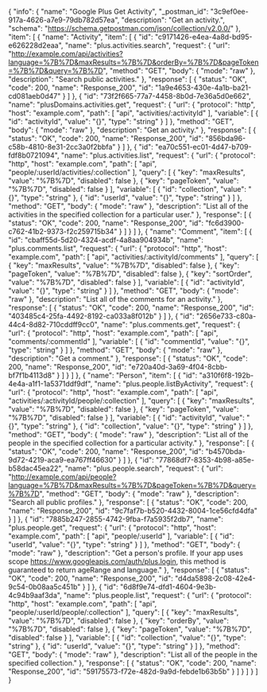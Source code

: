 {
  "info": {
    "name": "Google Plus Get Activity",
    "_postman_id": "3c9ef0ee-917a-4626-a7e9-79db782d57ea",
    "description": "Get an activity.",
    "schema": "https://schema.getpostman.com/json/collection/v2.0.0/"
  },
  "item": [
    {
      "name": "Activity",
      "item": [
        {
          "id": "c9171426-e4ea-4a8d-bd95-e626228d2eaa",
          "name": "plus.activities.search",
          "request": {
            "url": "http://example.com/api/activities?language=%7B%7D&maxResults=%7B%7D&orderBy=%7B%7D&pageToken=%7B%7D&query=%7B%7D",
            "method": "GET",
            "body": {
              "mode": "raw"
            },
            "description": "Search public activities."
          },
          "response": [
            {
              "status": "OK",
              "code": 200,
              "name": "Response_200",
              "id": "1a9e4653-430e-4a1b-ba21-cd081aeb0d47"
            }
          ]
        },
        {
          "id": "73f2f665-77a7-4458-8b0d-7e36a5d0e662",
          "name": "plusDomains.activities.get",
          "request": {
            "url": {
              "protocol": "http",
              "host": "example.com",
              "path": [
                "api",
                "activities/:activityId"
              ],
              "variable": [
                {
                  "id": "activityId",
                  "value": "{}",
                  "type": "string"
                }
              ]
            },
            "method": "GET",
            "body": {
              "mode": "raw"
            },
            "description": "Get an activity."
          },
          "response": [
            {
              "status": "OK",
              "code": 200,
              "name": "Response_200",
              "id": "856bda96-c58b-4810-8e31-2cc3a0f2bbfa"
            }
          ]
        },
        {
          "id": "ea70c551-ec01-4d47-b709-fdf8b0721094",
          "name": "plus.activities.list",
          "request": {
            "url": {
              "protocol": "http",
              "host": "example.com",
              "path": [
                "api",
                "people/:userId/activities/:collection"
              ],
              "query": [
                {
                  "key": "maxResults",
                  "value": "%7B%7D",
                  "disabled": false
                },
                {
                  "key": "pageToken",
                  "value": "%7B%7D",
                  "disabled": false
                }
              ],
              "variable": [
                {
                  "id": "collection",
                  "value": "{}",
                  "type": "string"
                },
                {
                  "id": "userId",
                  "value": "{}",
                  "type": "string"
                }
              ]
            },
            "method": "GET",
            "body": {
              "mode": "raw"
            },
            "description": "List all of the activities in the specified collection for a particular user."
          },
          "response": [
            {
              "status": "OK",
              "code": 200,
              "name": "Response_200",
              "id": "fc6d3900-c762-41b2-9373-f2c259715b34"
            }
          ]
        }
      ]
    },
    {
      "name": "Comment",
      "item": [
        {
          "id": "cbaff55d-5d20-4324-acdf-4a8aa904934b",
          "name": "plus.comments.list",
          "request": {
            "url": {
              "protocol": "http",
              "host": "example.com",
              "path": [
                "api",
                "activities/:activityId/comments"
              ],
              "query": [
                {
                  "key": "maxResults",
                  "value": "%7B%7D",
                  "disabled": false
                },
                {
                  "key": "pageToken",
                  "value": "%7B%7D",
                  "disabled": false
                },
                {
                  "key": "sortOrder",
                  "value": "%7B%7D",
                  "disabled": false
                }
              ],
              "variable": [
                {
                  "id": "activityId",
                  "value": "{}",
                  "type": "string"
                }
              ]
            },
            "method": "GET",
            "body": {
              "mode": "raw"
            },
            "description": "List all of the comments for an activity."
          },
          "response": [
            {
              "status": "OK",
              "code": 200,
              "name": "Response_200",
              "id": "403485c4-25fa-4492-8192-ca033a8f012b"
            }
          ]
        },
        {
          "id": "2656e733-c80a-44c4-8d82-710cddff9cc0",
          "name": "plus.comments.get",
          "request": {
            "url": {
              "protocol": "http",
              "host": "example.com",
              "path": [
                "api",
                "comments/:commentId"
              ],
              "variable": [
                {
                  "id": "commentId",
                  "value": "{}",
                  "type": "string"
                }
              ]
            },
            "method": "GET",
            "body": {
              "mode": "raw"
            },
            "description": "Get a comment."
          },
          "response": [
            {
              "status": "OK",
              "code": 200,
              "name": "Response_200",
              "id": "e720a40d-3a69-4f04-8cbb-bf7f1b4113d8"
            }
          ]
        }
      ]
    },
    {
      "name": "Person",
      "item": [
        {
          "id": "a310f6f8-192b-4e4a-a1f1-1a5371ddf9df",
          "name": "plus.people.listByActivity",
          "request": {
            "url": {
              "protocol": "http",
              "host": "example.com",
              "path": [
                "api",
                "activities/:activityId/people/:collection"
              ],
              "query": [
                {
                  "key": "maxResults",
                  "value": "%7B%7D",
                  "disabled": false
                },
                {
                  "key": "pageToken",
                  "value": "%7B%7D",
                  "disabled": false
                }
              ],
              "variable": [
                {
                  "id": "activityId",
                  "value": "{}",
                  "type": "string"
                },
                {
                  "id": "collection",
                  "value": "{}",
                  "type": "string"
                }
              ]
            },
            "method": "GET",
            "body": {
              "mode": "raw"
            },
            "description": "List all of the people in the specified collection for a particular activity."
          },
          "response": [
            {
              "status": "OK",
              "code": 200,
              "name": "Response_200",
              "id": "b4570bda-9d72-4219-aca9-ea767ff46630"
            }
          ]
        },
        {
          "id": "77868df7-8353-4b98-a85e-b58dac45ea22",
          "name": "plus.people.search",
          "request": {
            "url": "http://example.com/api/people?language=%7B%7D&maxResults=%7B%7D&pageToken=%7B%7D&query=%7B%7D",
            "method": "GET",
            "body": {
              "mode": "raw"
            },
            "description": "Search all public profiles."
          },
          "response": [
            {
              "status": "OK",
              "code": 200,
              "name": "Response_200",
              "id": "9c7faf7b-b520-4432-8004-1ce56cfd4dfa"
            }
          ]
        },
        {
          "id": "7885b247-2855-4742-9fba-f7a5935f2db7",
          "name": "plus.people.get",
          "request": {
            "url": {
              "protocol": "http",
              "host": "example.com",
              "path": [
                "api",
                "people/:userId"
              ],
              "variable": [
                {
                  "id": "userId",
                  "value": "{}",
                  "type": "string"
                }
              ]
            },
            "method": "GET",
            "body": {
              "mode": "raw"
            },
            "description": "Get a person's profile. If your app uses scope https://www.googleapis.com/auth/plus.login, this method is guaranteed to return ageRange and language."
          },
          "response": [
            {
              "status": "OK",
              "code": 200,
              "name": "Response_200",
              "id": "d4da5898-2c08-42e4-9c54-0b08aa5c451b"
            }
          ]
        },
        {
          "id": "6d8f9e74-dfd1-4604-9e3b-4c94b9aaf3da",
          "name": "plus.people.list",
          "request": {
            "url": {
              "protocol": "http",
              "host": "example.com",
              "path": [
                "api",
                "people/:userId/people/:collection"
              ],
              "query": [
                {
                  "key": "maxResults",
                  "value": "%7B%7D",
                  "disabled": false
                },
                {
                  "key": "orderBy",
                  "value": "%7B%7D",
                  "disabled": false
                },
                {
                  "key": "pageToken",
                  "value": "%7B%7D",
                  "disabled": false
                }
              ],
              "variable": [
                {
                  "id": "collection",
                  "value": "{}",
                  "type": "string"
                },
                {
                  "id": "userId",
                  "value": "{}",
                  "type": "string"
                }
              ]
            },
            "method": "GET",
            "body": {
              "mode": "raw"
            },
            "description": "List all of the people in the specified collection."
          },
          "response": [
            {
              "status": "OK",
              "code": 200,
              "name": "Response_200",
              "id": "59175573-f72e-482d-9a9d-febde1b63b5b"
            }
          ]
        }
      ]
    }
  ]
}